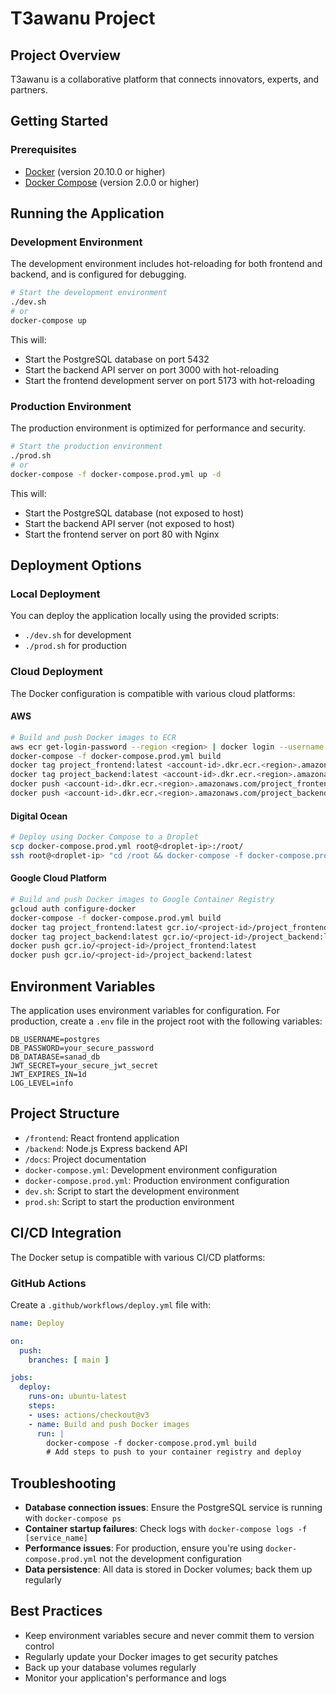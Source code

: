 # T3awanu Project

## Project Overview
T3awanu is a collaborative platform that connects innovators, experts, and partners.

## Getting Started

### Prerequisites
- [Docker](https://docs.docker.com/get-docker/) (version 20.10.0 or higher)
- [Docker Compose](https://docs.docker.com/compose/install/) (version 2.0.0 or higher)

## Running the Application

### Development Environment
The development environment includes hot-reloading for both frontend and backend, and is configured for debugging.

```bash
# Start the development environment
./dev.sh
# or
docker-compose up
```

This will:
- Start the PostgreSQL database on port 5432
- Start the backend API server on port 3000 with hot-reloading
- Start the frontend development server on port 5173 with hot-reloading

### Production Environment
The production environment is optimized for performance and security.

```bash
# Start the production environment
./prod.sh
# or
docker-compose -f docker-compose.prod.yml up -d
```

This will:
- Start the PostgreSQL database (not exposed to host)
- Start the backend API server (not exposed to host)
- Start the frontend server on port 80 with Nginx

## Deployment Options

### Local Deployment
You can deploy the application locally using the provided scripts:
- `./dev.sh` for development
- `./prod.sh` for production

### Cloud Deployment
The Docker configuration is compatible with various cloud platforms:

#### AWS
```bash
# Build and push Docker images to ECR
aws ecr get-login-password --region <region> | docker login --username AWS --password-stdin <account-id>.dkr.ecr.<region>.amazonaws.com
docker-compose -f docker-compose.prod.yml build
docker tag project_frontend:latest <account-id>.dkr.ecr.<region>.amazonaws.com/project_frontend:latest
docker tag project_backend:latest <account-id>.dkr.ecr.<region>.amazonaws.com/project_backend:latest
docker push <account-id>.dkr.ecr.<region>.amazonaws.com/project_frontend:latest
docker push <account-id>.dkr.ecr.<region>.amazonaws.com/project_backend:latest
```

#### Digital Ocean
```bash
# Deploy using Docker Compose to a Droplet
scp docker-compose.prod.yml root@<droplet-ip>:/root/
ssh root@<droplet-ip> "cd /root && docker-compose -f docker-compose.prod.yml up -d"
```

#### Google Cloud Platform
```bash
# Build and push Docker images to Google Container Registry
gcloud auth configure-docker
docker-compose -f docker-compose.prod.yml build
docker tag project_frontend:latest gcr.io/<project-id>/project_frontend:latest
docker tag project_backend:latest gcr.io/<project-id>/project_backend:latest
docker push gcr.io/<project-id>/project_frontend:latest
docker push gcr.io/<project-id>/project_backend:latest
```

## Environment Variables
The application uses environment variables for configuration. For production, create a `.env` file in the project root with the following variables:

```env
DB_USERNAME=postgres
DB_PASSWORD=your_secure_password
DB_DATABASE=sanad_db
JWT_SECRET=your_secure_jwt_secret
JWT_EXPIRES_IN=1d
LOG_LEVEL=info
```

## Project Structure
- `/frontend`: React frontend application
- `/backend`: Node.js Express backend API
- `/docs`: Project documentation
- `docker-compose.yml`: Development environment configuration
- `docker-compose.prod.yml`: Production environment configuration
- `dev.sh`: Script to start the development environment
- `prod.sh`: Script to start the production environment

## CI/CD Integration
The Docker setup is compatible with various CI/CD platforms:

### GitHub Actions
Create a `.github/workflows/deploy.yml` file with:
```yaml
name: Deploy

on:
  push:
    branches: [ main ]

jobs:
  deploy:
    runs-on: ubuntu-latest
    steps:
    - uses: actions/checkout@v3
    - name: Build and push Docker images
      run: |
        docker-compose -f docker-compose.prod.yml build
        # Add steps to push to your container registry and deploy
```

## Troubleshooting
- **Database connection issues**: Ensure the PostgreSQL service is running with `docker-compose ps`
- **Container startup failures**: Check logs with `docker-compose logs -f [service_name]`
- **Performance issues**: For production, ensure you're using `docker-compose.prod.yml` not the development configuration
- **Data persistence**: All data is stored in Docker volumes; back them up regularly

## Best Practices
- Keep environment variables secure and never commit them to version control
- Regularly update your Docker images to get security patches
- Back up your database volumes regularly
- Monitor your application's performance and logs 